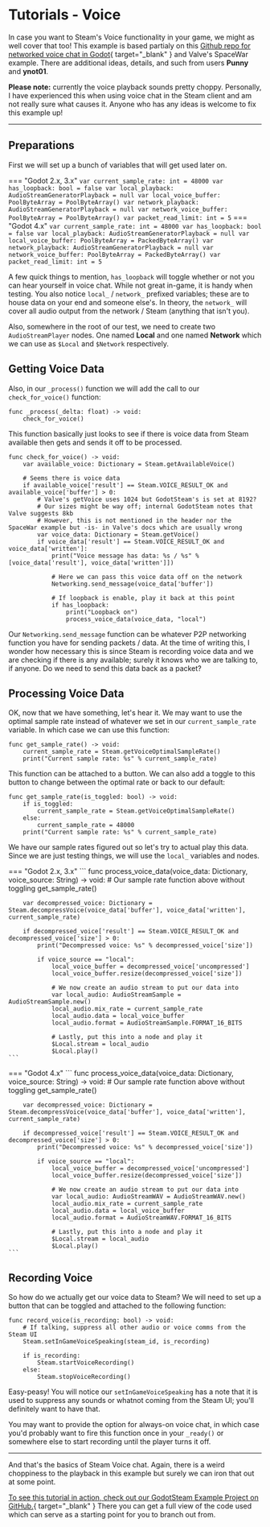 # Tutorials - Voice

In case you want to Steam's Voice functionality in your game, we might as well cover that too! This example is based partialy on this [Github repo for networked voice chat in Godot](https://github.com/ikbencasdoei/godot-voip/){ target="\_blank" } and Valve's SpaceWar example. There are additional ideas, details, and such from users **Punny** and **ynot01**.

**Please note:** currently the voice playback sounds pretty choppy. Personally, I have experienced this when using voice chat in the Steam client and am not really sure what causes it. Anyone who has any ideas is welcome to fix this example up!

---

## Preparations

First we will set up a bunch of variables that will get used later on.

=== "Godot 2.x, 3.x"
	```
	var current_sample_rate: int = 48000
	var has_loopback: bool = false
	var local_playback: AudioStreamGeneratorPlayback = null
	var local_voice_buffer: PoolByteArray = PoolByteArray()
	var network_playback: AudioStreamGeneratorPlayback = null
	var network_voice_buffer: PoolByteArray = PoolByteArray()
	var packet_read_limit: int = 5
	```
=== "Godot 4.x"
	```
	var current_sample_rate: int = 48000
	var has_loopback: bool = false
	var local_playback: AudioStreamGeneratorPlayback = null
	var local_voice_buffer: PoolByteArray = PackedByteArray()
	var network_playback: AudioStreamGeneratorPlayback = null
	var network_voice_buffer: PoolByteArray = PackedByteArray()
	var packet_read_limit: int = 5
	```

A few quick things to mention, `has_loopback` will toggle whether or not you can hear yourself in voice chat. While not great in-game, it is handy when testing. You also notice `local_` / `network_` prefixed variables; these are to house data on your end and someone else's. In theory, the `network_` will cover all audio output from the network / Steam (anything that isn't you).

Also, somewhere in the root of our test, we need to create two `AudioStreamPlayer` nodes. One named **Local** and one named **Network** which we can use as `$Local` and `$Network` respectively.

## Getting Voice Data

Also, in our `_process()` function we will add the call to our `check_for_voice()` function:

```
func _process(_delta: float) -> void:
	check_for_voice()
```

This function basically just looks to see if there is voice data from Steam available then gets and sends it off to be processed.

```
func check_for_voice() -> void:
	var available_voice: Dictionary = Steam.getAvailableVoice()

	# Seems there is voice data
	if available_voice['result'] == Steam.VOICE_RESULT_OK and available_voice['buffer'] > 0:
		# Valve's getVoice uses 1024 but GodotSteam's is set at 8192?
		# Our sizes might be way off; internal GodotSteam notes that Valve suggests 8kb
		# However, this is not mentioned in the header nor the SpaceWar example but -is- in Valve's docs which are usually wrong
		var voice_data: Dictionary = Steam.getVoice()
		if voice_data['result'] == Steam.VOICE_RESULT_OK and voice_data['written']:
			print("Voice message has data: %s / %s" % [voice_data['result'], voice_data['written']])
			
			# Here we can pass this voice data off on the network
			Networking.send_message(voice_data['buffer'])

			# If loopback is enable, play it back at this point
			if has_loopback:
				print("Loopback on")
				process_voice_data(voice_data, "local")
```

Our `Networking.send_message` function can be whatever P2P networking function you have for sending packets / data. At the time of writing this, I wonder how necessary this is since Steam is recording voice data and we are checking if there is any available; surely it knows who we are talking to, if anyone. Do we need to send this data back as a packet?

## Processing Voice Data

OK, now that we have something, let's hear it. We may want to use the optimal sample rate instead of whatever we set in our `current_sample_rate` variable.  In which case we can use this function:

```
func get_sample_rate() -> void:
	current_sample_rate = Steam.getVoiceOptimalSampleRate()
	print("Current sample rate: %s" % current_sample_rate)
```

This function can be attached to a button. We can also add a toggle to this button to change between the optimal rate or back to our default:

```
func get_sample_rate(is_toggled: bool) -> void:
	if is_toggled:
		current_sample_rate = Steam.getVoiceOptimalSampleRate()
	else:
		current_sample_rate = 48000
	print("Current sample rate: %s" % current_sample_rate)
```

We have our sample rates figured out so let's try to actual play this data. Since we are just testing things, we will use the `local_` variables and nodes.

=== "Godot 2.x, 3.x"
	```
	func process_voice_data(voice_data: Dictionary, voice_source: String) -> void:
		# Our sample rate function above without toggling
		get_sample_rate()

		var decompressed_voice: Dictionary = Steam.decompressVoice(voice_data['buffer'], voice_data['written'], current_sample_rate)
		
		if decompressed_voice['result'] == Steam.VOICE_RESULT_OK and decompressed_voice['size'] > 0:
			print("Decompressed voice: %s" % decompressed_voice['size'])
			
			if voice_source == "local":
				local_voice_buffer = decompressed_voice['uncompressed']
				local_voice_buffer.resize(decompressed_voice['size'])
				
				# We now create an audio stream to put our data into
				var local_audio: AudioStreamSample = AudioStreamSample.new()
				local_audio.mix_rate = current_sample_rate
				local_audio.data = local_voice_buffer
				local_audio.format = AudioStreamSample.FORMAT_16_BITS

				# Lastly, put this into a node and play it
				$Local.stream = local_audio
				$Local.play()
	```
=== "Godot 4.x"
	```
	func process_voice_data(voice_data: Dictionary, voice_source: String) -> void:
		# Our sample rate function above without toggling
		get_sample_rate()

		var decompressed_voice: Dictionary = Steam.decompressVoice(voice_data['buffer'], voice_data['written'], current_sample_rate)
		
		if decompressed_voice['result'] == Steam.VOICE_RESULT_OK and decompressed_voice['size'] > 0:
			print("Decompressed voice: %s" % decompressed_voice['size'])
			
			if voice_source == "local":
				local_voice_buffer = decompressed_voice['uncompressed']
				local_voice_buffer.resize(decompressed_voice['size'])
				
				# We now create an audio stream to put our data into
				var local_audio: AudioStreamWAV = AudioStreamWAV.new()
				local_audio.mix_rate = current_sample_rate
				local_audio.data = local_voice_buffer
				local_audio.format = AudioStreamWAV.FORMAT_16_BITS

				# Lastly, put this into a node and play it
				$Local.stream = local_audio
				$Local.play()
	```

## Recording Voice

So how do we actually get our voice data to Steam? We will need to set up a button that can be toggled and attached to the following function:

```
func record_voice(is_recording: bool) -> void:
	# If talking, suppress all other audio or voice comms from the Steam UI
	Steam.setInGameVoiceSpeaking(steam_id, is_recording)

	if is_recording:
		Steam.startVoiceRecording()
	else:
		Steam.stopVoiceRecording()
```

Easy-peasy! You will notice our `setInGameVoiceSpeaking` has a note that it is used to suppress any sounds or whatnot coming from the Steam UI; you'll definitely want to have that.

You may want to provide the option for always-on voice chat, in which case you'd probably want to fire this function once in your `_ready()` or somewhere else to start recording until the player turns it off.

---

And that's the basics of Steam Voice chat. Again, there is a weird choppiness to the playback in this example but surely we can iron that out at some point.

[To see this tutorial in action, check out our GodotSteam Example Project on GitHub.](https://github.com/CoaguCo-Industries/GodotSteam-Example-Project){ target="\_blank" } There you can get a full view of the code used which can serve as a starting point for you to branch out from.
